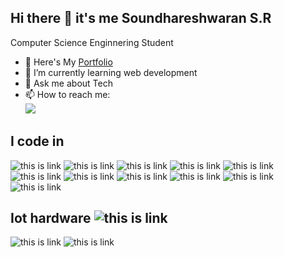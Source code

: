 ## Hi there 👋 it's me Soundhareshwaran S.R


Computer Science Enginnering Student


- 🔭 Here's My [Portfolio](https://eshwar-portfolio-60031300721.development.catalystserverless.in/app/index.html)
- 🌱 I’m currently learning web development
- 💬 Ask me about Tech
- 📫 How to reach me:
  <br/>[<img src="https://img.shields.io/badge/Instagram-E4405F?style=for-the-badge&logo=instagram&logoColor=white"/> ](https://www.instagram.com/eshwar_creativity/profilecard/?igsh=MWlmMnRjZnZzdjl6NQ==)


## I code in

 ![this is link](https://img.icons8.com/color/48/c-programming.png)  ![this is link](https://img.icons8.com/color/48/c-plus-plus-logo.png)     ![this is link](https://img.icons8.com/fluency/48/python.png) ![this is link](https://img.icons8.com/color/48/javascript--v1.png) ![this is link](https://img.icons8.com/color/48/html-5--v1.png) ![this is link](https://img.icons8.com/color/48/css3.png) ![this is link](https://img.icons8.com/color/48/arduino.png) ![this is link](https://img.icons8.com/color/48/react-native.png)  ![this is link](https://img.icons8.com/fluency/50/node-js.png) ![this is link](https://img.icons8.com/color/48/mongodb.png)   ![this is link](https://img.icons8.com/arcade/48/sql.png)
  
## Iot hardware   ![this is link](https://img.icons8.com/color/30/electronics.png)

 ![this is link](https://img.icons8.com/stickers/50/arduino-uno-board.png)  ![this is link](https://img.icons8.com/fluency/50/raspberry-pi-zero.png) 



